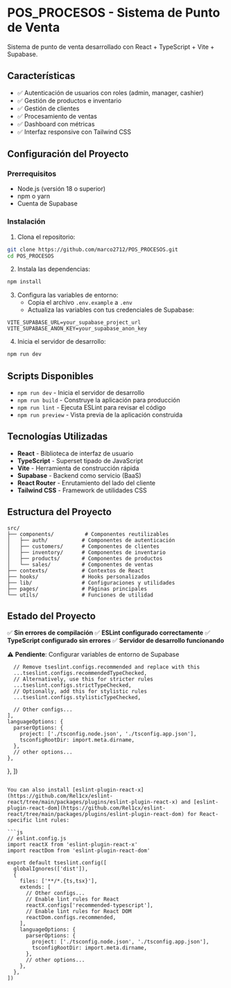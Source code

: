 # POS_PROCESOS - Sistema de Punto de Venta

Sistema de punto de venta desarrollado con React + TypeScript + Vite + Supabase.

## Características

- ✅ Autenticación de usuarios con roles (admin, manager, cashier)
- ✅ Gestión de productos e inventario
- ✅ Gestión de clientes
- ✅ Procesamiento de ventas
- ✅ Dashboard con métricas
- ✅ Interfaz responsive con Tailwind CSS

## Configuración del Proyecto

### Prerrequisitos

- Node.js (versión 18 o superior)
- npm o yarn
- Cuenta de Supabase

### Instalación

1. Clona el repositorio:
```bash
git clone https://github.com/marco2712/POS_PROCESOS.git
cd POS_PROCESOS
```

2. Instala las dependencias:
```bash
npm install
```

3. Configura las variables de entorno:
   - Copia el archivo `.env.example` a `.env`
   - Actualiza las variables con tus credenciales de Supabase:

```env
VITE_SUPABASE_URL=your_supabase_project_url
VITE_SUPABASE_ANON_KEY=your_supabase_anon_key
```

4. Inicia el servidor de desarrollo:
```bash
npm run dev
```

## Scripts Disponibles

- `npm run dev` - Inicia el servidor de desarrollo
- `npm run build` - Construye la aplicación para producción
- `npm run lint` - Ejecuta ESLint para revisar el código
- `npm run preview` - Vista previa de la aplicación construida

## Tecnologías Utilizadas

- **React** - Biblioteca de interfaz de usuario
- **TypeScript** - Superset tipado de JavaScript
- **Vite** - Herramienta de construcción rápida
- **Supabase** - Backend como servicio (BaaS)
- **React Router** - Enrutamiento del lado del cliente
- **Tailwind CSS** - Framework de utilidades CSS

## Estructura del Proyecto

```
src/
├── components/          # Componentes reutilizables
│   ├── auth/           # Componentes de autenticación
│   ├── customers/      # Componentes de clientes
│   ├── inventory/      # Componentes de inventario
│   ├── products/       # Componentes de productos
│   └── sales/          # Componentes de ventas
├── contexts/           # Contextos de React
├── hooks/              # Hooks personalizados
├── lib/                # Configuraciones y utilidades
├── pages/              # Páginas principales
└── utils/              # Funciones de utilidad
```

## Estado del Proyecto

✅ **Sin errores de compilación**
✅ **ESLint configurado correctamente**
✅ **TypeScript configurado sin errores**
✅ **Servidor de desarrollo funcionando**

⚠️ **Pendiente**: Configurar variables de entorno de Supabase

      // Remove tseslint.configs.recommended and replace with this
      ...tseslint.configs.recommendedTypeChecked,
      // Alternatively, use this for stricter rules
      ...tseslint.configs.strictTypeChecked,
      // Optionally, add this for stylistic rules
      ...tseslint.configs.stylisticTypeChecked,

      // Other configs...
    ],
    languageOptions: {
      parserOptions: {
        project: ['./tsconfig.node.json', './tsconfig.app.json'],
        tsconfigRootDir: import.meta.dirname,
      },
      // other options...
    },
  },
])
```

You can also install [eslint-plugin-react-x](https://github.com/Rel1cx/eslint-react/tree/main/packages/plugins/eslint-plugin-react-x) and [eslint-plugin-react-dom](https://github.com/Rel1cx/eslint-react/tree/main/packages/plugins/eslint-plugin-react-dom) for React-specific lint rules:

```js
// eslint.config.js
import reactX from 'eslint-plugin-react-x'
import reactDom from 'eslint-plugin-react-dom'

export default tseslint.config([
  globalIgnores(['dist']),
  {
    files: ['**/*.{ts,tsx}'],
    extends: [
      // Other configs...
      // Enable lint rules for React
      reactX.configs['recommended-typescript'],
      // Enable lint rules for React DOM
      reactDom.configs.recommended,
    ],
    languageOptions: {
      parserOptions: {
        project: ['./tsconfig.node.json', './tsconfig.app.json'],
        tsconfigRootDir: import.meta.dirname,
      },
      // other options...
    },
  },
])
```
